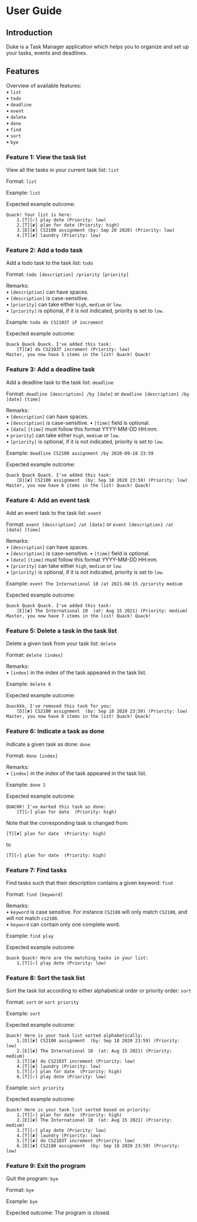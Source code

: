 # User Guide

## Introduction
Duke is a Task Manager application which helps you to organize and set up your tasks, events and deadlines.

## Features 
Overview of available features:  
    • `list`  
    • `todo`  
    • `deadline`  
    • `event`  
    • `delete`  
    • `done`  
    • `find`  
    • `sort`  
    • `bye`  
### Feature 1: View the task list
View all the tasks in your current task list: `list` 

Format: `list`  

Example: `list`  

Expected example outcome:  
```
Quack! Your list is here:
    1.[T][✓] play dote (Priority: low)
    2.[T][✘] plan for date (Priority: high)
    3.[D][✘] CS2100 assignment (by: Sep 20 2020) (Priority: low)
    4.[T][✘] laundry (Priority: low)
```

### Feature 2: Add a todo task
Add a todo task to the task list: `todo`  

Format: `todo [description] /priority [priority]`  

Remarks:  
	• `[description]` can have spaces.  
	• `[description]` is case-sensitive.  
	• `[priority]` can take either `high`, `medium` or `low`.  
	• `[priority]` is optional, if it is not indicated, priority is set to `low`.  

Example: `todo do CS2103T iP increment`  

Expected example outcome:
```
Quack Quack Quack. I've added this task: 
    [T][✘] do CS2103T increment (Priority: low)
Master, you now have 5 items in the list! Quack! Quack!
```

### Feature 3: Add a deadline task
Add a deadline task to the task list: `deadline`  

Format: `deadline [description] /by [date]` or `deadline [description] /by [date] [time]`  

Remarks:  
	• `[description]` can have spaces.  
	• `[description]` is case-sensitive.
	• `[time]` field is optional.  
	• `[date]` `[time]` must follow this format YYYY-MM-DD HH:mm.  
	• `priority]` can take either `high`, `medium` or `low`.  
	• `[priority]` is optional, if it is not indicated, priority is set to `low`.  

Example: `deadline CS2100 assignment /by 2020-09-18 23:59`  

Expected example outcome:  
```
Quack Quack Quack. I've added this task: 
    [D][✘] CS2100 assignment  (by: Sep 18 2020 23:59) (Priority: low)
Master, you now have 6 items in the list! Quack! Quack!
```

### Feature 4: Add an event task
Add an event task to the task list: `event`  

Format: `event [description] /at [date]` or `event [description] /at [date] [time]`  

Remarks:  
	• `[description]` can have spaces.  
	• `[description]` is case-sensitive.
	• `[time]` field is optional.  
	• `[date]` `[time]` must follow this format YYYY-MM-DD HH:mm.  
	• `[priority]` can take either `high`, `medium` or `low`.  
	• `[priority]` is optional, if it is not indicated, priority is set to `low`.  

Example: `event The International 10 /at 2021-08-15 /priority medium`  

Expected example outcome:  
```
Quack Quack Quack. I've added this task: 
    [E][✘] The International 10  (at: Aug 15 2021) (Priority: medium)
Master, you now have 7 items in the list! Quack! Quack!
```

### Feature 5: Delete a task in the task list  
Delete a given task from your task list: `delete`  

Format: `delete [index]`  

Remarks:  
	• `[index]` in the index of the task appeared in the task list.  
	
Example: `delete 6`  

Expected example outcome:
```
Quackkk. I've removed this task for you: 
    [D][✘] CS2100 assignment  (by: Sep 18 2020 23:59) (Priority: low)
Master, you now have 6 items in the list! Quack! Quack!
```

### Feature 6: Indicate a task as done
Indicate a given task as done: `done`  

Format: `done [index]`  

Remarks:  
	• `[index]` in the index of the task appeared in the task list.  
	
Example: `done 2`  

Expected example outcome:  
```
QUACKK! I've marked this task as done:
    [T][✓] plan for date  (Priority: high)
```

Note that the corresponding task is changed from:  
```
[T][✘] plan for date  (Priority: high)
```
to
```
[T][✓] plan for date  (Priority: high)
```

### Feature 7: Find tasks
Find tasks such that their description contains a given keyword: `find`  

Format: `find [keyword]`  

Remarks:  
	• `keyword` is case sensitive. For instance `CS2100` will only match `CS2100`, and will not match `cs2100`.  
	• `keyword` can contain only one complete word.  
	
Example: `find play`  

Expected example outcome:  
```
Quack Quack! Here are the matching tasks in your list:
    1.[T][✓] play dote (Priority: low)
```

### Feature 8: Sort the task list  
Sort the task list according to either alphabetical order or priority order: `sort`  

Format: `sort` or `sort priority`

Example: `sort`  

Expected example outcome:
```
Quack! Here is your task list sorted alphabetically:
    1.[D][✘] CS2100 assignment  (by: Sep 18 2020 23:59) (Priority: low)
    2.[E][✘] The International 10  (at: Aug 15 2021) (Priority: medium)
    3.[T][✘] do CS2103T increment (Priority: low)
    4.[T][✘] laundry (Priority: low)
    5.[T][✓] plan for date  (Priority: high)
    6.[T][✓] play dote (Priority: low)
```

Example: `sort priority`  

Expected example outcome:  
```
Quack! Here is your task list sorted based on priority:
    1.[T][✓] plan for date  (Priority: high)
    2.[E][✘] The International 10  (at: Aug 15 2021) (Priority: medium)
    3.[T][✓] play dote (Priority: low)
    4.[T][✘] laundry (Priority: low)
    5.[T][✘] do CS2103T increment (Priority: low)
    6.[D][✘] CS2100 assignment  (by: Sep 18 2020 23:59) (Priority: low)
```

### Feature 9: Exit the program  

Quit the program: `bye`  

Format: `bye`  

Example: `bye`  

Expected outcome: The program is closed.

